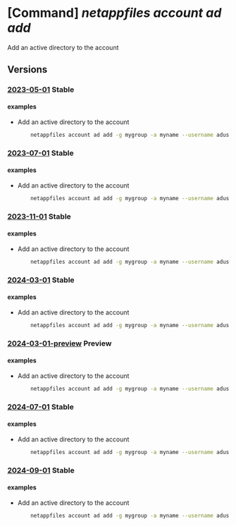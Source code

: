 # [Command] _netappfiles account ad add_

Add an active directory to the account

## Versions

### [2023-05-01](/Resources/mgmt-plane/L3N1YnNjcmlwdGlvbnMve30vcmVzb3VyY2Vncm91cHMve30vcHJvdmlkZXJzL21pY3Jvc29mdC5uZXRhcHAvbmV0YXBwYWNjb3VudHMve30=/2023-05-01.xml) **Stable**

<!-- mgmt-plane /subscriptions/{}/resourcegroups/{}/providers/microsoft.netapp/netappaccounts/{} 2023-05-01 properties.activeDirectories[] -->

#### examples

- Add an active directory to the account
    ```bash
        netappfiles account ad add -g mygroup -a myname --username aduser --password aduser --smb-server-name SMBSERVER --dns 1.2.3.4 --domain westcentralus
    ```

### [2023-07-01](/Resources/mgmt-plane/L3N1YnNjcmlwdGlvbnMve30vcmVzb3VyY2Vncm91cHMve30vcHJvdmlkZXJzL21pY3Jvc29mdC5uZXRhcHAvbmV0YXBwYWNjb3VudHMve30=/2023-07-01.xml) **Stable**

<!-- mgmt-plane /subscriptions/{}/resourcegroups/{}/providers/microsoft.netapp/netappaccounts/{} 2023-07-01 properties.activeDirectories[] -->

#### examples

- Add an active directory to the account
    ```bash
        netappfiles account ad add -g mygroup -a myname --username aduser --password aduser --smb-server-name SMBSERVER --dns 1.2.3.4 --domain westcentralus
    ```

### [2023-11-01](/Resources/mgmt-plane/L3N1YnNjcmlwdGlvbnMve30vcmVzb3VyY2Vncm91cHMve30vcHJvdmlkZXJzL21pY3Jvc29mdC5uZXRhcHAvbmV0YXBwYWNjb3VudHMve30=/2023-11-01.xml) **Stable**

<!-- mgmt-plane /subscriptions/{}/resourcegroups/{}/providers/microsoft.netapp/netappaccounts/{} 2023-11-01 properties.activeDirectories[] -->

#### examples

- Add an active directory to the account
    ```bash
        netappfiles account ad add -g mygroup -a myname --username aduser --password aduser --smb-server-name SMBSERVER --dns 1.2.3.4 --domain westcentralus
    ```

### [2024-03-01](/Resources/mgmt-plane/L3N1YnNjcmlwdGlvbnMve30vcmVzb3VyY2Vncm91cHMve30vcHJvdmlkZXJzL21pY3Jvc29mdC5uZXRhcHAvbmV0YXBwYWNjb3VudHMve30=/2024-03-01.xml) **Stable**

<!-- mgmt-plane /subscriptions/{}/resourcegroups/{}/providers/microsoft.netapp/netappaccounts/{} 2024-03-01 properties.activeDirectories[] -->

#### examples

- Add an active directory to the account
    ```bash
        netappfiles account ad add -g mygroup -a myname --username aduser --password aduser --smb-server-name SMBSERVER --dns 1.2.3.4 --domain westcentralus
    ```

### [2024-03-01-preview](/Resources/mgmt-plane/L3N1YnNjcmlwdGlvbnMve30vcmVzb3VyY2Vncm91cHMve30vcHJvdmlkZXJzL21pY3Jvc29mdC5uZXRhcHAvbmV0YXBwYWNjb3VudHMve30=/2024-03-01-preview.xml) **Preview**

<!-- mgmt-plane /subscriptions/{}/resourcegroups/{}/providers/microsoft.netapp/netappaccounts/{} 2024-03-01-preview properties.activeDirectories[] -->

#### examples

- Add an active directory to the account
    ```bash
        netappfiles account ad add -g mygroup -a myname --username aduser --password aduser --smb-server-name SMBSERVER --dns 1.2.3.4 --domain westcentralus
    ```

### [2024-07-01](/Resources/mgmt-plane/L3N1YnNjcmlwdGlvbnMve30vcmVzb3VyY2Vncm91cHMve30vcHJvdmlkZXJzL21pY3Jvc29mdC5uZXRhcHAvbmV0YXBwYWNjb3VudHMve30=/2024-07-01.xml) **Stable**

<!-- mgmt-plane /subscriptions/{}/resourcegroups/{}/providers/microsoft.netapp/netappaccounts/{} 2024-07-01 properties.activeDirectories[] -->

#### examples

- Add an active directory to the account
    ```bash
        netappfiles account ad add -g mygroup -a myname --username aduser --password aduser --smb-server-name SMBSERVER --dns 1.2.3.4 --domain westcentralus
    ```

### [2024-09-01](/Resources/mgmt-plane/L3N1YnNjcmlwdGlvbnMve30vcmVzb3VyY2Vncm91cHMve30vcHJvdmlkZXJzL21pY3Jvc29mdC5uZXRhcHAvbmV0YXBwYWNjb3VudHMve30=/2024-09-01.xml) **Stable**

<!-- mgmt-plane /subscriptions/{}/resourcegroups/{}/providers/microsoft.netapp/netappaccounts/{} 2024-09-01 properties.activeDirectories[] -->

#### examples

- Add an active directory to the account
    ```bash
        netappfiles account ad add -g mygroup -a myname --username aduser --password aduser --smb-server-name SMBSERVER --dns 1.2.3.4 --domain westcentralus
    ```
